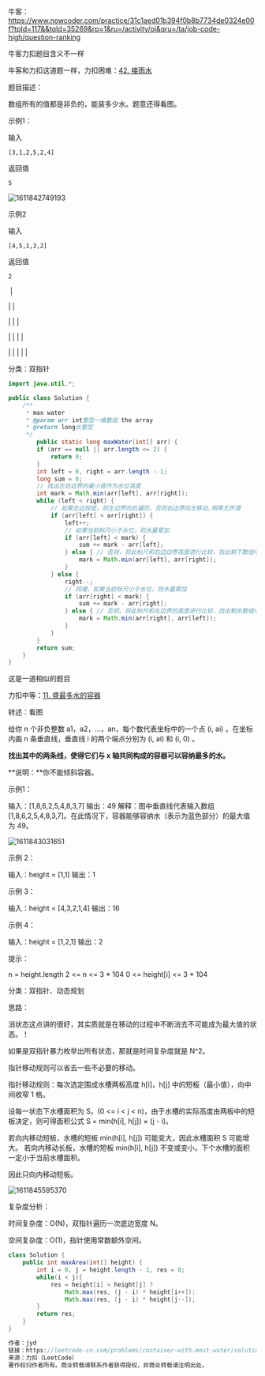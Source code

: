牛客：https://www.nowcoder.com/practice/31c1aed01b394f0b8b7734de0324e00f?tpId=117&&tqId=35269&rp=1&ru=/activity/oj&qru=/ta/job-code-high/question-ranking



牛客力扣题目含义不一样

牛客和力扣这道题一样，力扣困难：[42. 接雨水](https://leetcode-cn.com/problems/trapping-rain-water/)





题目描述：

数组所有的值都是非负的，能装多少水。题意还得看图。



示例1：

输入

```
[3,1,2,5,2,4]
```

返回值

```
5
```



![1611842749193](../../../../assets/1611842749193.png)

示例2

输入

```
[4,5,1,3,2]
```

返回值

```
2
```



​	  |

|	|

|	|		  |

|	|		  |	|

|	|	|	|	|

分类：双指针

````java
import java.util.*;

public class Solution {
    /**
     * max water
     * @param arr int整型一维数组 the array
     * @return long长整型
     */
        public static long maxWater(int[] arr) {
        if (arr == null || arr.length <= 2) {
            return 0;
        }
        int left = 0, right = arr.length - 1;
        long sum = 0;
        // 找出左右边界的最小值作为水位高度
        int mark = Math.min(arr[left], arr[right]);
        while (left < right) {
            // 如果左边较低，则左边界向右遍历，否则右边界向左移动,相等无所谓
            if (arr[left] < arr[right]) {
                left++;
                // 如果当前标尺小于水位，则水量累加
                if (arr[left] < mark) {
                    sum += mark - arr[left];
                } else { // 否则，将此标尺和右边边界高度进行比较，找出剩下数组中的新水位
                    mark = Math.min(arr[left], arr[right]);
                }
            } else {
                right--;
                // 同理，如果当前标尺小于水位，则水量累加
                if (arr[right] < mark) {
                    sum += mark - arr[right];
                } else { // 否则，将此标尺和左边界的高度进行比较，找出剩余数组中的新水位
                    mark = Math.min(arr[right], arr[left]);
                }
            }
        }
        return sum;
    }
}
````





这是一道相似的题目

力扣中等：[11. 盛最多水的容器](https://leetcode-cn.com/problems/container-with-most-water/)



转述：看图

给你 n 个非负整数 a1，a2，...，an，每个数代表坐标中的一个点 (i, ai) 。在坐标内画 n 条垂直线，垂直线 i 的两个端点分别为 (i, ai) 和 (i, 0) 。

**找出其中的两条线，使得它们与 x 轴共同构成的容器可以容纳最多的水。**



**说明：**你不能倾斜容器。 

示例1：

输入：[1,8,6,2,5,4,8,3,7]
输出：49 
解释：图中垂直线代表输入数组 [1,8,6,2,5,4,8,3,7]。在此情况下，容器能够容纳水（表示为蓝色部分）的最大值为 49。

![1611843031651](../../../../assets/1611843031651.png)





示例 2：

输入：height = [1,1]
输出：1



示例 3：

输入：height = [4,3,2,1,4]
输出：16



示例 4：

输入：height = [1,2,1]
输出：2




提示：

n = height.length
2 <= n <= 3 * 104
0 <= height[i] <= 3 * 104







分类：双指针、动态规划

思路：

消状态这点讲的很好，其实质就是在移动的过程中不断消去不可能成为最大值的状态。！ 



如果是双指针暴力枚举出所有状态，那就是时间复杂度就是 N^2。

指针移动规则可以省去一些不必要的移动。

指针移动规则：每次选定围成水槽两板高度 h[i]，h[j] 中的短板（最小值），向中间收窄 1 格。



设每一状态下水槽面积为 S，(0 <= i < j < n)，由于水槽的实际高度由两板中的短板决定，则可得面积公式 S = min(h[i], h[j]) × (j - i)。



若向内移动短板，水槽的短板 min(h[i], h[j]) 可能变大，因此水槽面积 S 可能增大。
若向内移动长板，水槽的短板 min(h[i], h[j]) 不变或变小，下个水槽的面积一定小于当前水槽面积。



因此只向内移动短板。

![1611845595370](../../../../assets/1611845595370.png)

复杂度分析：

时间复杂度：O(N)，双指针遍历一次底边宽度 N。

空间复杂度：O(1)，指针使用常数额外空间。

````java
class Solution {
    public int maxArea(int[] height) {
        int i = 0, j = height.length - 1, res = 0;
        while(i < j){
            res = height[i] < height[j] ? 
                Math.max(res, (j - i) * height[i++]): 
                Math.max(res, (j - i) * height[j--]); 
        }
        return res;
    }
}

作者：jyd
链接：https://leetcode-cn.com/problems/container-with-most-water/solution/container-with-most-water-shuang-zhi-zhen-fa-yi-do/
来源：力扣（LeetCode）
著作权归作者所有。商业转载请联系作者获得授权，非商业转载请注明出处。
````





